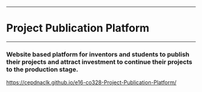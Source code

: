 ___
# Project Publication Platform
___

### Website based platform for inventors and students to publish their projects and attract investment to continue their projects to the production stage.

https://cepdnaclk.github.io/e16-co328-Project-Publication-Platform/
